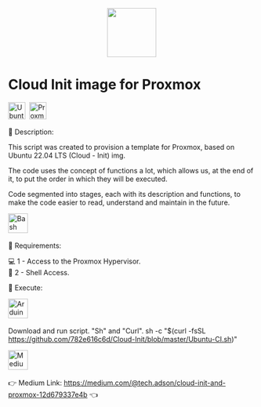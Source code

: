 <div id="header" align="center">
  <img src="https://upload.wikimedia.org/wikipedia/commons/thumb/4/4b/Bash_Logo_Colored.svg/512px-Bash_Logo_Colored.svg.png?20180723054350" width="100"/>
</div>

<div id="header" align="left">
  <h1>
  Cloud Init image for Proxmox
</h1>
</div>

<div>
   <img src="https://www.svgrepo.com/show/355338/ubuntu.svg" title="Ubuntu"  alt="Ubuntu" width="35" height="35"/>&nbsp;
  <img src="https://www.svgrepo.com/show/331552/proxmox.svg" title="Proxmox" **alt="Proxmox" width="35" height="35"/>&nbsp;
</div>  

:bookmark_tabs: Description:

This script was created to provision a template for Proxmox, based on Ubuntu 22.04 LTS (Cloud - Init) img.

The code uses the concept of functions a lot, which allows us, at the end of it, to put the order in which they will be executed.

Code segmented into stages, each with its description and functions, to make the code easier to read, understand and maintain in the future.

<div>
   <img src="https://upload.wikimedia.org/wikipedia/commons/thumb/4/4b/Bash_Logo_Colored.svg/512px-Bash_Logo_Colored.svg.png?20180723054350" title="Bash"  alt="Bash" width="40" height="40"/>&nbsp;
</div>  

:pushpin: Requirements:

:computer: 1 - Access to the Proxmox Hypervisor.  
:shell: 2 - Shell Access.

:low_brightness: Execute:

<div>
   <img src="https://cdn-icons-png.flaticon.com/512/3079/3079162.png" title="Arduino"  alt="Arduino" width="40" height="40"/>&nbsp;
</div>

Download and run script. "Sh" and "Curl".
sh -c "$(curl -fsSL https://github.com/782e616c6d/Cloud-Init/blob/master/Ubuntu-CI.sh)" 

<div>
   <img src="https://iconmonstr.com/wp-content/g/gd/makefg.php?i=../releases/preview/2018/png/iconmonstr-medium-4.png&r=0&g=0&b=0" title="Medium"  alt="Medium" width="40" height="40"/>&nbsp;
</div>  

:point_right: Medium Link: 
https://medium.com/@tech.adson/cloud-init-and-proxmox-12d679337e4b
:point_left:

